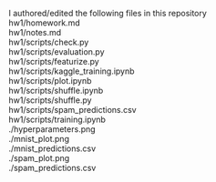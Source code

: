 I authored/edited the following files in this repository <br>
hw1/homework.md <br>
hw1/notes.md <br>
hw1/scripts/check.py <br>
hw1/scripts/evaluation.py <br>
hw1/scripts/featurize.py <br>
hw1/scripts/kaggle_training.ipynb <br>
hw1/scripts/plot.ipynb <br>
hw1/scripts/shuffle.ipynb <br>
hw1/scripts/shuffle.py <br>
hw1/scripts/spam_predictions.csv <br>
hw1/scripts/training.ipynb <br>
./hyperparameters.png <br>
./mnist_plot.png <br>
./mnist_predictions.csv <br>
./spam_plot.png <br>
./spam_predictions.csv 
